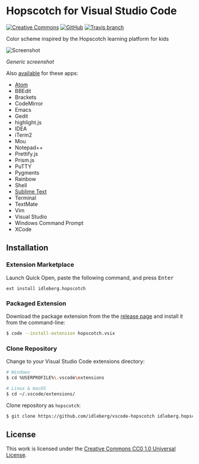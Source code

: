 # Hopscotch for Visual Studio Code

[![Creative Commons](https://img.shields.io/badge/license-CC0%201.0-orange.svg?style=flat-square)](http://creativecommons.org/publicdomain/zero/1.0/)
[![GitHub](https://img.shields.io/github/release/idleberg/vscode-hopscotch.svg?style=flat-square)](https://github.com/idleberg/vscode-hopscotch/releases)
[![Travis branch](https://img.shields.io/travis/idleberg/atom-hopscotch/master.svg?style=flat-square)](https://travis-ci.org/idleberg/atom-hopscotch)

Color scheme inspired by the Hopscotch learning platform for kids 

![Screenshot](https://raw.githubusercontent.com/idleberg/vscode-hopscotch/master/images/screenshot.png)

*Generic screenshot*

Also [available](https://github.com/idleberg/Hopscotch) for these apps:

* [Atom](https://atom.io/themes/hopscotch)
* BBEdit
* Brackets
* CodeMirror
* Emacs
* Gedit
* highlight.js
* IDEA
* iTerm2
* Mou
* Notepad++
* Prettify.js
* Prism.js
* PuTTY
* Pygments
* Rainbow
* Shell
* [Sublime Text](https://packagecontrol.io/packages/Hopscotch%20Color%20Scheme)
* Terminal
* TextMate
* Vim
* Visual Studio
* Windows Command Prompt
* XCode

## Installation

### Extension Marketplace

Launch Quick Open, paste the following command, and press <kbd>Enter</kbd>

`ext install idleberg.hopscotch`

### Packaged Extension

Download the package extension from the the [release page](https://github.com/idleberg/vscode-hopscotch/releases) and install it from the command-line:

```bash
$ code --install-extension hopscotch.vsix
```

### Clone Repository

Change to your Visual Studio Code extensions directory:

```bash
# Windows
$ cd %USERPROFILE%\.vscode\extensions

# Linux & macOS
$ cd ~/.vscode/extensions/
```

Clone repository as `hopscotch`:

```bash
$ git clone https://github.com/idleberg/vscode-hopscotch idleberg.hopscotch
```

## License

This work is licensed under the [Creative Commons CC0 1.0 Universal License](http://creativecommons.org/publicdomain/zero/1.0/legalcode).